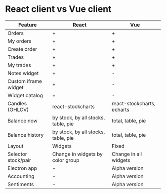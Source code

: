# React client vs Vue client

| Feature | React | Vue |
|--|--|--|
| Orders | + | + |
| My orders | + | + |
| Create order | + | + |
| Trades | + | + |
| My trades | + | + |
| Notes widget | + | - |
| Custom iframe widget | + | - |
| Widget catalog | + | - |
| Candles (OHLCV) | react-stockcharts | react-stockcharts, echarts |
| Balance now | by stock, by all stocks, table, pie | total, table, pie |
| Balance history | by stock, by all stocks, table, pie | total, table, pie |
| Layout | Widgets | Fixed |
| Selector stock/pair | Change in widgets by color group | Change in all widgets |
| Electron app | - | Alpha version |
| Accounting | - | Alpha version |
| Sentiments | - | Alpha version |

